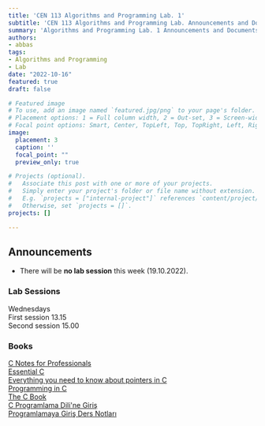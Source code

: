 ```yaml
---
title: 'CEN 113 Algorithms and Programming Lab. 1'
subtitle: 'CEN 113 Algorithms and Programming Lab. Announcements and Documents page'
summary: 'Algorithms and Programming Lab. 1 Announcements and Documents'
authors:
- abbas
tags:
- Algorithms and Programming
- Lab
date: "2022-10-16"
featured: true
draft: false

# Featured image
# To use, add an image named `featured.jpg/png` to your page's folder.
# Placement options: 1 = Full column width, 2 = Out-set, 3 = Screen-width
# Focal point options: Smart, Center, TopLeft, Top, TopRight, Left, Right, BottomLeft, Bottom, BottomRight
image:
  placement: 3
  caption: ''
  focal_point: ""
  preview_only: true

# Projects (optional).
#   Associate this post with one or more of your projects.
#   Simply enter your project's folder or file name without extension.
#   E.g. `projects = ["internal-project"]` references `content/project/deep-learning/index.md`.
#   Otherwise, set `projects = []`.
projects: []

---
```


## Announcements

- There will be **no lab session** this week (19.10.2022).

### Lab Sessions

Wednesdays  
First session 13.15  
Second session 15.00  

### Books

[C Notes for Professionals](https://goalkicker.com/CBook/)  
[Essential C](http://cslibrary.stanford.edu/101/EssentialC.pdf)  
[Everything you need to know about pointers in C](https://boredzo.org/pointers/)  
[Programming in C](http://ee.hawaii.edu/~tep/EE160/Book/PDF/)  
[The C Book](https://publications.gbdirect.co.uk//c_book/)  
[C Programlama Dili'ne Giriş](http://www1.gantep.edu.tr/~bingul/c/index.php)  
[Programlamaya Giriş Ders Notları](https://web.itu.edu.tr/uyar/programlama/)
